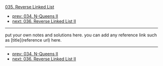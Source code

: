 [035. Reverse Linked List](http://www.lintcode.com/problem/reverse-linked-list)

- [prev: 034. N-Queens II](034-n-queens-ii.md)
- [next: 036. Reverse Linked List II](036-reverse-linked-list-ii.md)

---

put your own notes and solutions here.
you can add any reference link such as [title](reference url) here.

---

- [prev: 034. N-Queens II](034-n-queens-ii.md)
- [next: 036. Reverse Linked List II](036-reverse-linked-list-ii.md)
